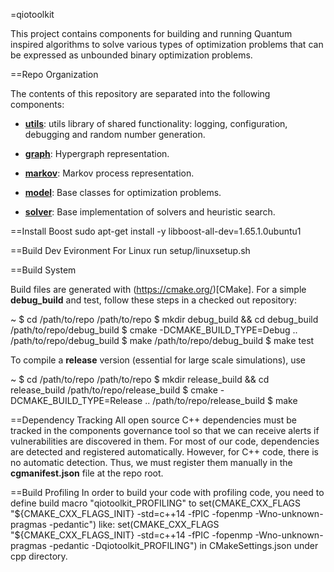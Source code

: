 =qiotoolkit

This project contains components for building and running Quantum inspired algorithms to solve various types of optimization problems that can be expressed as unbounded binary optimization problems.  

==Repo Organization

The contents of this repository are separated into the following components:

* **[utils](utils/README.md)**: utils library of shared functionality:
  logging, configuration, debugging and random number generation.

* **[graph](graph/README.md)**: Hypergraph representation.

* **[markov](markov/README.md)**: Markov process representation.

* **[model](model/README.md)**: Base classes for optimization problems.

* **[solver](solver/README.md)**: Base implementation of solvers and
  heuristic search.

==Install Boost
sudo apt-get install -y libboost-all-dev=1.65.1.0ubuntu1

==Build Dev Evironment
For Linux
	run setup/linuxsetup.sh

==Build System

Build files are generated with (https://cmake.org/)[CMake]. For a simple
**debug_build** and test, follow these steps in a checked out repository:

  ~ $ cd /path/to/repo
  /path/to/repo $ mkdir debug_build && cd debug_build
  /path/to/repo/debug_build $ cmake -DCMAKE_BUILD_TYPE=Debug ..
  /path/to/repo/debug_build $ make
  /path/to/repo/debug_build $ make test

To compile a **release** version (essential for large scale simulations), use

  ~ $ cd /path/to/repo
  /path/to/repo $ mkdir release_build && cd release_build
  /path/to/repo/release_build $ cmake -DCMAKE_BUILD_TYPE=Release ..
  /path/to/repo/release_build $ make

==Dependency Tracking
All open source C++ dependencies must be tracked in the components governance tool so that we can receive alerts if vulnerabilities are discovered in them. For most of our code, dependencies are detected and registered automatically. However, for C++ code, there is no automatic detection. Thus, we must register them manually in the **cgmanifest.json** file at the repo root.

==Build Profiling
In order to build your code with profiling code, you need to define build macro "qiotoolkit_PROFILING" to
set(CMAKE_CXX_FLAGS "${CMAKE_CXX_FLAGS_INIT} -std=c++14 -fPIC -fopenmp -Wno-unknown-pragmas -pedantic")
like:
set(CMAKE_CXX_FLAGS "${CMAKE_CXX_FLAGS_INIT} -std=c++14 -fPIC -fopenmp -Wno-unknown-pragmas -pedantic -Dqiotoolkit_PROFILING")
in CMakeSettings.json under cpp directory.

